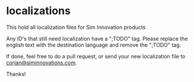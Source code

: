 # localizations
This hold all localization files for Sim Innovation products

Any ID's that still need localization have a ";TODO" tag.
Please replace the english text with the destination language and remove the ";TODO" tag.

If done, feel free to do a pull request, or send your new localization file to corjan@siminnovations.com.


Thanks!